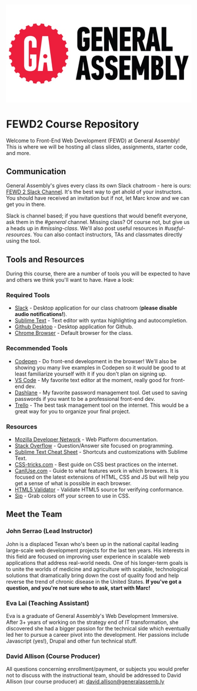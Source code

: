 ![GeneralAssemb.ly](ga-logo.jpg)

# FEWD2 Course Repository
Welcome to Front-End Web Development (FEWD) at General Assembly! This is where we will be hosting all class slides, assignments, starter code, and more.

## Communication
General Assembly's gives every class its own Slack chatroom - here is ours: [FEWD 2 Slack Channel](https://fewddc41.slack.com). It's the best way to get ahold of your instructors. You should have received an invitation but if not, let Marc know and we can get you in there.

Slack is channel based; if you have questions that would benefit everyone, ask them in the *#general* channel. Missing class? Of course not, but give us a heads up in *#missing-class*. We'll also post useful resources in *#useful-resources*. You can also contact instructors, TAs and classmates directly using the tool.

## Tools and Resources
During this course, there are a number of tools you will be expected to have and others we think you'll want to have. Have a look:

### Required Tools
* [Slack](https://slack.com/downloads) - Desktop application for our class chatroom (**please disable audio notifications!**).
* [Sublime Text](http://www.sublimetext.com/3) - Text editor with syntax highlighting and autocompletion.
* [Github Desktop](https://desktop.github.com/) - Desktop application for Github.
* [Chrome Browser](https://www.google.com/chrome/browser/desktop/) - Default browser for the class.

### Recommended Tools
* [Codepen](https://codepen.io) - Do front-end development in the browser! We'll also be showing you many live examples in Codepen so it would be good to at least familiarize yourself with it if you don't plan on signing up.
* [VS Code](https://code.visualstudio.com/) - My favorite text editor at the moment, really good for front-end dev.
* [Dashlane](https://dashlane.com) - My favorite password management tool. Get used to saving passwords if you want to be a professional front-end dev.
* [Trello](https://trello.com) - The best task management tool on the internet. This would be a great way for you to organize your final project.

### Resources
* [Mozilla Developer Network](https://developer.mozilla.org/en-US/) - Web Platform documentation.
* [Stack Overflow](http://stackoverflow.com/) - Question/Answer site focused on programming.
* [Sublime Text Cheat Sheet](http://www.cheatography.com/martinprins/cheat-sheets/sublime-text-3-osx/) - Shortcuts and customizations with Sublime Text.
* [CSS-tricks.com](https://css-tricks.com) - Best guide on CSS best practices on the internet.
* [CanIUse.com](http://caniuse.com/) - Guide to what features work in which browsers. It is focused on the latest extensions of HTML, CSS and JS but will help you get a sense of what is possible in each browser.
* [HTML5 Validator](https://html5.validator.nu/) - Validate HTML5 source for verifying conformance.
* [Sip](https://itunes.apple.com/us/app/sip/id507257563?mt=12) - Grab colors off your screen to use in CSS.


## Meet the Team
### John Serrao (Lead Instructor)
John is a displaced Texan who's been up in the national capital leading large-scale web development projects for the last ten years. His interests in this field are focused on improving user experience in scalable web applications that address real-world needs. One of his longer-term goals is to unite the worlds of medicine and agriculture with scalable, technological solutions that dramatically bring down the cost of quality food and help reverse the trend of chronic disease in the United States. **If you've got a question, and you're not sure who to ask, start with Marc!**

### Eva Lai (Teaching Assistant)
Eva is a graduate of General Assembly's Web Development Immersive. After 3+ years of working on the strategy end of IT transformation, she discovered she had a bigger passion for the technical side which eventually led her to pursue a career pivot into the development. Her passions include Javascript (yes!), Drupal and other fun technical stuff.

### David Allison (Course Producer)
All questions concerning enrollment/payment, or subjects you would prefer not to discuss with the instructional team, should be addressed to David Allison (our course producer) at: david.allison@generalassemb.ly
